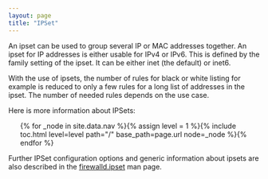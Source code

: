 ```yaml
---
layout: page
title: "IPSet"
---
```


An ipset can be used to group several IP or MAC addresses together. An ipset for IP addresses is either usable for IPv4 or IPv6. This is defined by the family setting of the ipset. It can be either inet (the default) or inet6.

With the use of ipsets, the number of rules for black or white listing for example is reduced to only a few rules for a long list of addresses in the ipset. The number of needed rules depends on the use case.

Here is more information about IPSets:

<ul>
{% for _node in site.data.nav %}{% assign level = 1 %}{% include toc.html level=level path="/" base_path=page.url node=_node %}{% endfor %}
</ul>

Further IPSet configuration options and generic information about ipsets are also described in the [firewalld.ipset](../man-pages/firewalld.ipset.html) man page.
